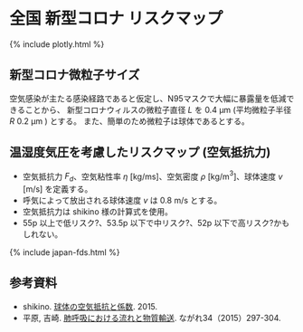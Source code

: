 # 全国 新型コロナ リスクマップ

{% include plotly.html %}

## 新型コロナ微粒子サイズ

空気感染が主たる感染経路であると仮定し、N95マスクで大幅に暴露量を低減できることから、
新型コロナウィルスの微粒子直径 $L$ を 0.4 μm (平均微粒子半径 $R$ 0.2 μm ) とする。
また、簡単のため微粒子は球体であるとする。

## 温湿度気圧を考慮したリスクマップ (空気抵抗力)

* 空気抵抗力 $F_d$、空気粘性率 $\eta$ [kg/ms]、空気密度 $\rho$ [kg/m${}^3$]、球体速度 $v$ [m/s] を定義する。
* 呼気によって放出される球体速度 $v$ は 0.8 m/s とする。
* 空気抵抗力は shikino 様の計算式を使用。
* 55p 以上で低リスク?、53.5p 以下で中リスク?、52p 以下で高リスク?かもしれない。

{% include japan-fds.html %}

## 参考資料

* shikino. [球体の空気抵抗と係数](https://slpr.sakura.ne.jp/qp/air-resistance/). 2015.
* 平原, 吉崎. [肺呼吸における流れと物質輸送](https://www.nagare.or.jp/download/noauth.html?d=34-4tokushu5.pdf&dir=144). ながれ34（2015）297-304.

